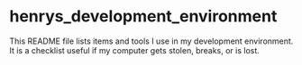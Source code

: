 # henrys_development_environment
This README file lists items and tools I use in my development environment. It is a checklist useful if my computer gets stolen, breaks, or is lost.
